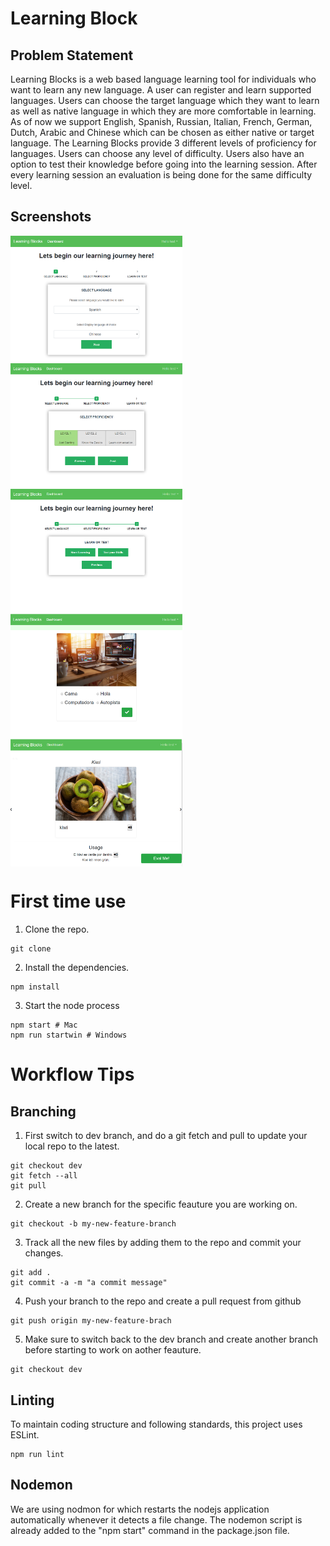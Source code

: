 # Learning Block
## Problem Statement
Learning Blocks is a web based language learning tool for individuals who want to learn any new language. A user can register and learn supported languages. Users can choose the target language which they want to learn as well as native language in which they are more comfortable in learning. As of now we support English, Spanish, Russian, Italian, French, German, Dutch, Arabic and Chinese which can be chosen as either native or target language. 
The Learning Blocks provide 3 different levels of proficiency for languages. Users can choose any level of difficulty. Users also have an option to test their knowledge before going into the learning session. After every learning session an evaluation is being done for the same difficulty level. 

## Screenshots
<div style="overflow: auto;">
  <img src="screenshots/dashboard.png" width="275" style="float:left">
  <img src="screenshots/dashboard2.png" width="275" style="float:left">
  <img src="screenshots/dashboard3.png" width="275" style="float:left">
</div>

<div style="overflow: auto;">
  <img src="screenshots/eval.png" width="275" style="float:left">
  <img src="screenshots/learn.png" width="275" style="float:left">
</div>

# First time use
1. Clone the repo.
```
git clone
```

2. Install the dependencies. 
```
npm install
```

3. Start the node process
```
npm start # Mac
npm run startwin # Windows
```

# Workflow Tips
## Branching

1. First switch to dev branch, and do a git fetch and pull to update your local repo to the latest.
```
git checkout dev
git fetch --all
git pull
```
2. Create a new branch for the specific feauture you are working on.
```
git checkout -b my-new-feature-branch
```

3. Track all the new files by adding them to the repo and commit your changes.
```
git add .
git commit -a -m "a commit message"
```

4. Push your branch to the repo and create a pull request from github
```
git push origin my-new-feature-brach
```

5. Make sure to switch back to the dev branch and create another branch before starting to work on aother feauture.
```
git checkout dev
```


## Linting
To maintain coding structure and following standards, this project uses ESLint.
```
npm run lint
```

## Nodemon
We are using nodmon for which restarts the nodejs application automatically whenever it detects a file change. The nodemon script is already added to the "npm start" command in the package.json file.